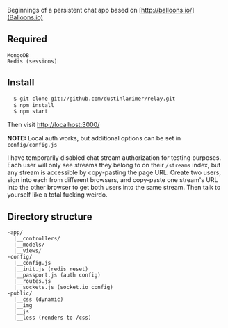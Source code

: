 Beginnings of a persistent chat app based on [http://balloons.io/](Balloons.io)

## Required
```
MongoDB
Redis (sessions)
```

## Install
```sh
  $ git clone git://github.com/dustinlarimer/relay.git
  $ npm install
  $ npm start
```

Then visit [http://localhost:3000/](http://localhost:3000/)

**NOTE:** Local auth works, but additional options can be set in `config/config.js`

I have temporarily disabled chat stream authorization for testing purposes.  Each user will only see streams they belong to on their `/streams` index, but any stream is accessible by copy-pasting the page URL.  Create two users, sign into each from different browsers, and copy-paste one stream's URL into the other browser to get both users into the same stream.  Then talk to yourself like a total fucking weirdo.

## Directory structure
```
-app/
  |__controllers/
  |__models/
  |__views/
-config/
  |__config.js
  |__init.js (redis reset)
  |__passport.js (auth config)
  |__routes.js
  |__sockets.js (socket.io config)
-public/
  |__css (dynamic)
  |__img
  |__js
  |__less (renders to /css)
```
